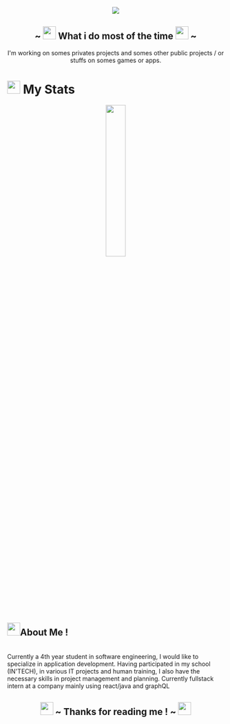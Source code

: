 <!-- welcome -->
<p align="center">
  <a href="https://github.com/DenverCoder1/readme-typing-svg"><img src="https://readme-typing-svg.herokuapp.com?lines=Hi,+welcome+to+my+profile;I+love+Github.;I+love+learning.&center=true&width=500&height=50"></a>
</p>
<!-- What i do most of the time -->
<h2 align="center">~ <img src="https://media1.giphy.com/media/KzJkzjggfGN5Py6nkT/giphy.gif?cid=ecf05e47q4q8qlwl1ixngdpynw6vwgnkzlgm24ug0wau2mj2&rid=giphy.gif" width="30"> What i do most of the time <img src="https://media1.giphy.com/media/KzJkzjggfGN5Py6nkT/giphy.gif?cid=ecf05e47q4q8qlwl1ixngdpynw6vwgnkzlgm24ug0wau2mj2&rid=giphy.gif" width="30"> ~</h2>
<p align="center">I'm working on somes privates projects and somes other public projects / or stuffs on somes games or apps.</p>
<!-- stats -->

# <img src="https://media4.giphy.com/media/MIGbtLZoVjbl0bYbAd/giphy.gif?cid=ecf05e472t2h0i8d7dcjaoau9iqtchhr899hxmpxzzgc7lyw&rid=giphy.gif" width="30"> My Stats 
 
<!--<br/>
    <p align="center"><img width="49.5%" src="https://github-readme-stats.vercel.app/api?username=minunn&show_icons=true&include_all_commits=true&theme=radical&hide_border=true">
    <img width="49.5%" src="https://github-readme-streak-stats.herokuapp.com/?user=minunn&theme=radical&hide_border=true"></p>
<br>-->
<p align="center"><img width="30%" src="https://github-readme-stats.vercel.app/api/top-langs/?username=minunn&theme=radical&bg_color=282828&hide_border=true&include_all_commits=true&count_private=true&layout=compact"></p>
<!-- About me -->

## <img src="https://user-images.githubusercontent.com/82110564/189553856-2e7f8f30-80b4-484f-bfaa-9e5eb10f24e5.gif" width="30">About Me ! 
 
<br/>
Currently a 4th year student in software engineering, I would like to specialize in application development. Having participated in my school (IN'TECH), in various IT projects and human training, I also have the necessary skills in project management and planning.
Currently fullstack intern at a company mainly using react/java and graphQL
<!-- Thanks for reading me ! -->
<h2 align="center"><img src="https://media1.giphy.com/media/Q8PQ1KuarrYucCMVTJ/giphy.gif?cid=ecf05e47odgm8bs8cmb8cf1ijmfzqaeeu9fzmx6nbcv06ky2&rid=giphy.gif" width="30"> ~ Thanks for reading me ! ~ <img src="https://media1.giphy.com/media/Q8PQ1KuarrYucCMVTJ/giphy.gif?cid=ecf05e47odgm8bs8cmb8cf1ijmfzqaeeu9fzmx6nbcv06ky2&rid=giphy.gif" width="30"></h2>


